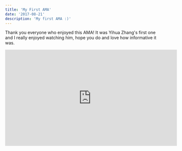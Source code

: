 ```yaml
---
title: 'My First AMA'
date: '2017-08-21'
description: 'My first AMA :)'
---
```


Thank you everyone who enjoyed this AMA! It was Yihua Zhang's
 first one and I really enjoyed watching him, hope you do and love how informative it was.

<iframe width="560" height="315" src="https://www.youtube.com/embed/DXJO3AraeMQ" frameborder="0" allow="accelerometer; autoplay; encrypted-media; gyroscope; picture-in-picture" allowfullscreen></iframe>
